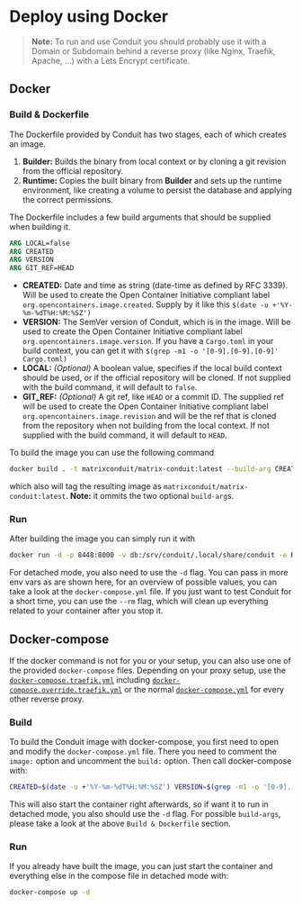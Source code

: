 # Deploy using Docker

> **Note:** To run and use Conduit you should probably use it with a Domain or Subdomain behind a reverse proxy (like Nginx, Traefik, Apache, ...) with a Lets Encrypt certificate.


## Docker

### Build & Dockerfile

The Dockerfile provided by Conduit has two stages, each of which creates an image.
1. **Builder:** Builds the binary from local context or by cloning a git revision from the official repository.
2. **Runtime:** Copies the built binary from **Builder** and sets up the runtime environment, like creating a volume to persist the database and applying the correct permissions.

The Dockerfile includes a few build arguments that should be supplied when building it.

``` Dockerfile
ARG LOCAL=false
ARG CREATED
ARG VERSION
ARG GIT_REF=HEAD
```

- **CREATED:** Date and time as string (date-time as defined by RFC 3339). Will be used to create the Open Container Initiative compliant label `org.opencontainers.image.created`. Supply by it like this `$(date -u +'%Y-%m-%dT%H:%M:%SZ')`
- **VERSION:** The SemVer version of Conduit, which is in the image. Will be used to create the Open Container Initiative compliant label `org.opencontainers.image.version`. If you have a `Cargo.toml` in your build context, you can get it with `$(grep -m1 -o '[0-9].[0-9].[0-9]' Cargo.toml)`
- **LOCAL:** *(Optional)* A boolean value, specifies if the local build context should be used, or if the official repository will be cloned. If not supplied with the build command, it will default to `false`.
- **GIT_REF:** *(Optional)* A git ref, like `HEAD` or a commit ID. The supplied ref will be used to create the Open Container Initiative compliant label `org.opencontainers.image.revision` and will be the ref that is cloned from the repository when not building from the local context. If not supplied with the build command, it will default to `HEAD`.

To build the image you can use the following command

``` bash
docker build . -t matrixconduit/matrix-conduit:latest --build-arg CREATED=$(date -u +'%Y-%m-%dT%H:%M:%SZ') --build-arg VERSION=$(grep -m1 -o '[0-9].[0-9].[0-9]' Cargo.toml)
```

which also will tag the resulting image as `matrixconduit/matrix-conduit:latest`.
**Note:** it ommits the two optional `build-arg`s.


### Run

After building the image you can simply run it with

``` bash
docker run -d -p 8448:8000 -v db:/srv/conduit/.local/share/conduit -e ROCKET_SERVER_NAME="localhost:8000" matrixconduit/matrix-conduit:latest
```

For detached mode, you also need to use the `-d` flag. You can pass in more env vars as are shown here, for an overview of possible values, you can take a look at the `docker-compose.yml` file.
If you just want to test Conduit for a short time, you can use the `--rm` flag, which will clean up everything related to your container after you stop it.


## Docker-compose

If the docker command is not for you or your setup, you can also use one of the provided `docker-compose` files. Depending on your proxy setup, use the [`docker-compose.traefik.yml`](docker-compose.traefik.yml) including [`docker-compose.override.traefik.yml`](docker-compose.override.traefik.yml) or the normal [`docker-compose.yml`](../docker-compose.yml) for every other reverse proxy.


### Build

To build the Conduit image with docker-compose, you first need to open and modify the `docker-compose.yml` file. There you need to comment the `image:` option and uncomment the `build:` option. Then call docker-compose with:

``` bash
CREATED=$(date -u +'%Y-%m-%dT%H:%M:%SZ') VERSION=$(grep -m1 -o '[0-9].[0-9].[0-9]' Cargo.toml) docker-compose up
```

This will also start the container right afterwards, so if want it to run in detached mode, you also should use the `-d` flag. For possible `build-args`, please take a look at the above `Build & Dockerfile` section.


### Run

If you already have built the image, you can just start the container and everything else in the compose file in detached mode with:

``` bash
docker-compose up -d
```

